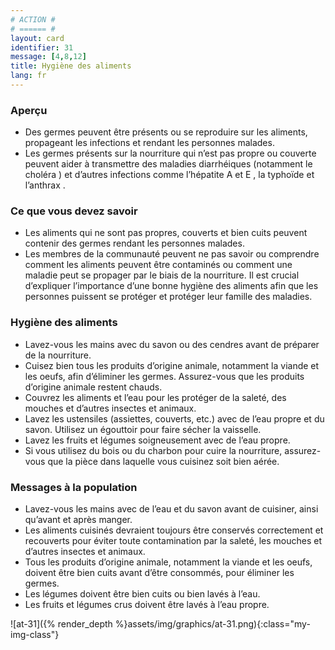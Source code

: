 ```yaml
---
# ACTION #
# ====== #
layout: card
identifier: 31
message: [4,8,12]
title: Hygiène des aliments
lang: fr
---
```


### Aperçu

- Des germes peuvent être présents ou se reproduire sur les aliments, propageant les infections et rendant les personnes malades.
- Les germes présents sur la nourriture qui n’est pas propre ou couverte peuvent aider à transmettre des maladies diarrhéiques <a class="crosslink" href="{% render_depth %}{% render_link disease|1 %}"><i class="fas fa-external-link-alt" aria-hidden="true"></i></a> (notamment le choléra <a class="crosslink" href="{% render_depth %}{% render_link disease|2 %}"><i class="fas fa-external-link-alt" aria-hidden="true"></i></a>) et d’autres infections comme l’hépatite A <a class="crosslink" href="{% render_depth %}{% render_link disease|3 %}"><i class="fas fa-external-link-alt" aria-hidden="true"></i></a> et E <a class="crosslink" href="{% render_depth %}{% render_link disease|4 %}"><i class="fas fa-external-link-alt" aria-hidden="true"></i></a>, la typhoïde <a class="crosslink" href="{% render_depth %}{% render_link disease|5 %}"><i class="fas fa-external-link-alt" aria-hidden="true"></i></a> et l’anthrax <a class="crosslink" href="{% render_depth %}{% render_link disease|21 %}"><i class="fas fa-external-link-alt" aria-hidden="true"></i></a>.

### Ce que vous devez savoir

- Les aliments qui ne sont pas propres, couverts et bien cuits peuvent contenir des germes rendant les personnes malades.
- Les membres de la communauté peuvent ne pas savoir ou comprendre comment les aliments peuvent être contaminés ou comment une maladie peut se propager par le biais de la nourriture. Il est crucial d’expliquer l’importance d’une bonne hygiène des aliments afin que les personnes puissent se protéger et protéger leur famille des maladies.

### Hygiène des aliments

- Lavez-vous les mains avec du savon ou des cendres avant de préparer de la nourriture.
- Cuisez bien tous les produits d’origine animale, notamment la viande et les oeufs, afin d’éliminer les germes. Assurez-vous que les produits d’origine animale restent chauds.
- Couvrez les aliments et l’eau pour les protéger de la saleté, des mouches et d’autres insectes et animaux.
- Lavez les ustensiles (assiettes, couverts, etc.) avec de l’eau propre et du savon. Utilisez un égouttoir pour faire sécher la vaisselle.
- Lavez les fruits et légumes soigneusement avec de l’eau propre.
- Si vous utilisez du bois ou du charbon pour cuire la nourriture, assurez-vous que la pièce dans laquelle vous cuisinez soit bien aérée.

### Messages à la population
- Lavez-vous les mains avec de l’eau et du savon avant de cuisiner, ainsi qu’avant et après manger.
- Les aliments cuisinés devraient toujours être conservés correctement et recouverts pour éviter toute contamination par la saleté, les mouches et d’autres insectes et animaux.
- Tous les produits d’origine animale, notamment la viande et les oeufs, doivent être bien cuits avant d’être consommés, pour éliminer les germes.
- Les légumes doivent être bien cuits ou bien lavés à l’eau.
- Les fruits et légumes crus doivent être lavés à l’eau propre.

![at-31]({% render_depth %}assets/img/graphics/at-31.png){:class="my-img-class"}
